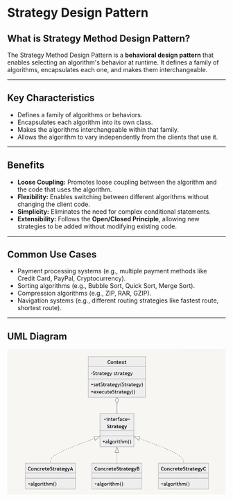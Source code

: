 # Strategy Design Pattern

## What is Strategy Method Design Pattern?

The Strategy Method Design Pattern is a **behavioral design pattern** that enables selecting an algorithm's behavior at runtime. It defines a family of algorithms, encapsulates each one, and makes them interchangeable.

---

## Key Characteristics

- Defines a family of algorithms or behaviors.
- Encapsulates each algorithm into its own class.
- Makes the algorithms interchangeable within that family.
- Allows the algorithm to vary independently from the clients that use it.

---

## Benefits

- **Loose Coupling:** Promotes loose coupling between the algorithm and the code that uses the algorithm.
- **Flexibility:** Enables switching between different algorithms without changing the client code.
- **Simplicity:** Eliminates the need for complex conditional statements.
- **Extensibility:** Follows the **Open/Closed Principle**, allowing new strategies to be added without modifying existing code.

---

## Common Use Cases

- Payment processing systems (e.g., multiple payment methods like Credit Card, PayPal, Cryptocurrency).
- Sorting algorithms (e.g., Bubble Sort, Quick Sort, Merge Sort).
- Compression algorithms (e.g., ZIP, RAR, GZIP).
- Navigation systems (e.g., different routing strategies like fastest route, shortest route).

---

## UML Diagram


![Class Diagram](img/img.png "Strategy Design Pattern")

